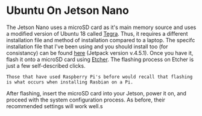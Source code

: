 # Ubuntu On Jetson Nano

The Jetson Nano uses a microSD card as it's main memory source and uses a modified 
version of Ubuntu 18 called [Tegra](https://en.wikipedia.org/wiki/Linux_for_Tegra). 
Thus, it requires a different installation file and method of installation compared to a laptop. The specifc 
installation file that I've been using and you should install too (for consistancy) can 
be found [here](https://developer.nvidia.com/jetpack-sdk-451-archive) (Jetpack version v.4.5.1). 
Once you have it, flash it onto a microSD card using [Etcher](https://www.balena.io/etcher/). 
The flashing process on Etcher is just a few self-described clicks. 

```{note}
Those that have used Raspberry Pi's before would recall that flashing is what occurs when installing Rasbian on a Pi.
```

After flashing, insert the microSD card into your Jetson, power it on, and proceed with the system configuration process. As before, their recommended settings will work well.s
